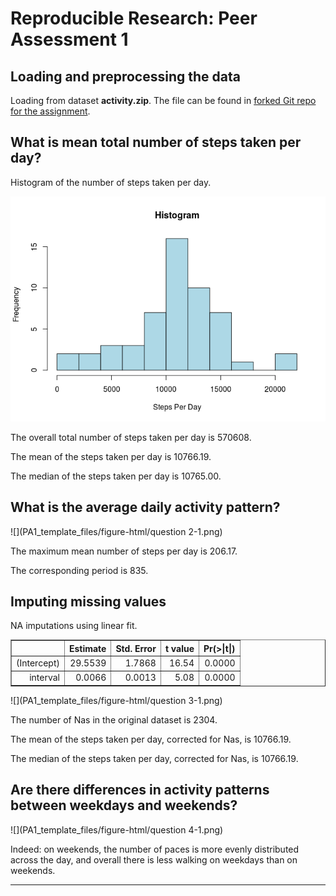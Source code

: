 # Reproducible Research: Peer Assessment 1



## Loading and preprocessing the data

Loading from dataset **activity.zip**. The file can be found in [forked Git repo for the assignment](https://github.com/ricardoZmestre/RepData_PeerAssessment1).



## What is mean total number of steps taken per day?

Histogram of the number of steps taken per day.

![](PA1_template_files/figure-html/question_1-1.png) 

The overall total number of steps taken per day is 570608.

The mean of the steps taken per day is 10766.19.

The median of the steps taken per day is 10765.00.

## What is the average daily activity pattern?

![](PA1_template_files/figure-html/question 2-1.png) 

The maximum mean number of steps per day is 206.17.

The corresponding period is 835.

## Imputing missing values

NA imputations using linear fit.

<!-- html table generated in R 3.2.0 by xtable 1.7-4 package -->
<!-- Sun May 10 23:03:51 2015 -->
<table border=1>
<tr> <th>  </th> <th> Estimate </th> <th> Std. Error </th> <th> t value </th> <th> Pr(&gt;|t|) </th>  </tr>
  <tr> <td align="right"> (Intercept) </td> <td align="right"> 29.5539 </td> <td align="right"> 1.7868 </td> <td align="right"> 16.54 </td> <td align="right"> 0.0000 </td> </tr>
  <tr> <td align="right"> interval </td> <td align="right"> 0.0066 </td> <td align="right"> 0.0013 </td> <td align="right"> 5.08 </td> <td align="right"> 0.0000 </td> </tr>
   </table>

![](PA1_template_files/figure-html/question 3-1.png) 

The number of Nas in the original dataset is 2304.

The mean of the steps taken per day, corrected for Nas, is 10766.19.

The median of the steps taken per day, corrected for Nas, is 10766.19.

## Are there differences in activity patterns between weekdays and weekends?

![](PA1_template_files/figure-html/question 4-1.png) 

Indeed: on weekends, the number of paces is more evenly distributed across the day, and overall there is less walking on weekdays than on weekends.

---
